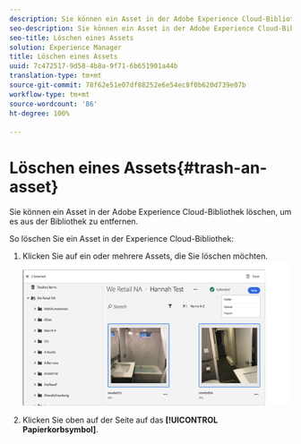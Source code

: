```yaml
---
description: Sie können ein Asset in der Adobe Experience Cloud-Bibliothek löschen, um es aus der Bibliothek zu entfernen.
seo-description: Sie können ein Asset in der Adobe Experience Cloud-Bibliothek löschen, um es aus der Bibliothek zu entfernen.
seo-title: Löschen eines Assets
solution: Experience Manager
title: Löschen eines Assets
uuid: 7c472517-9d58-4b8a-9f71-6b651901a44b
translation-type: tm+mt
source-git-commit: 78f62e51e07df88252e6e54ec8f0b620d739e07b
workflow-type: tm+mt
source-wordcount: '86'
ht-degree: 100%

---
```



# Löschen eines Assets{#trash-an-asset}

Sie können ein Asset in der Adobe Experience Cloud-Bibliothek löschen, um es aus der Bibliothek zu entfernen.

So löschen Sie ein Asset in der Experience Cloud-Bibliothek:

1. Klicken Sie auf ein oder mehrere Assets, die Sie löschen möchten. ![](assets/import_options_mulit_select_trash.png)

1. Klicken Sie oben auf der Seite auf das **[!UICONTROL Papierkorbsymbol]**.


